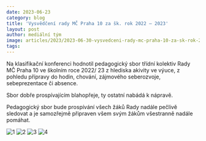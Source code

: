 ```yaml
---
date: 2023-06-23
category: blog
title: 'Vysvědčení rady MČ Praha 10 za šk. rok 2022 – 2023'
layout: post
author: mediální tým
image: articles/2023/2023-06-30-vysvedceni-rady-mc-praha-10-za-sk-rok-2022-2023-1.jpg
tags:
---
```


Na klasifikační konferenci hodnotil pedagogický sbor třídní kolektiv Rady MČ Praha 10 ve školním roce 2022/ 23 z hlediska akivity ve výuce, z pohledu přípravy do hodin, chování, zájmového seberozvoje, sebeprezentace či absence.

Sbor dobře prospívajícím blahopřeje, ty ostatní nabádá k nápravě.

Pedagogický sbor bude prospívání všech žáků Rady nadále pečlivě sledovat a je samozřejmě připraven všem svým žákům všestranně nadále pomáhat.

![1](https://a.pirati.cz/praha10/img/articles/2023/2023-06-30-vysvedceni-rady-mc-praha-10-za-sk-rok-2022-2023-1.jpg)
![2](https://a.pirati.cz/praha10/img/articles/2023/2023-06-30-vysvedceni-rady-mc-praha-10-za-sk-rok-2022-2023-2.jpg)
![3](https://a.pirati.cz/praha10/img/articles/2023/2023-06-30-vysvedceni-rady-mc-praha-10-za-sk-rok-2022-2023-3.jpg)
![4](https://a.pirati.cz/praha10/img/articles/2023/2023-06-30-vysvedceni-rady-mc-praha-10-za-sk-rok-2022-2023-4.jpg)
